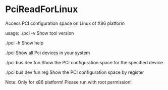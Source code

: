 # PciReadForLinux
Access PCI configuration space on Linux of X86 platform

usage:
./pci -v                            Show tool version

./pci -h                            Show help

./pci                               Show all Pci devices in your system

./pci bus dev fun                   Show the PCI configuration space for the specified device

./pci bus dev fun reg               Show the PCI configuration space by register

Note: Only for x86 platform!
Please run with root permission!
